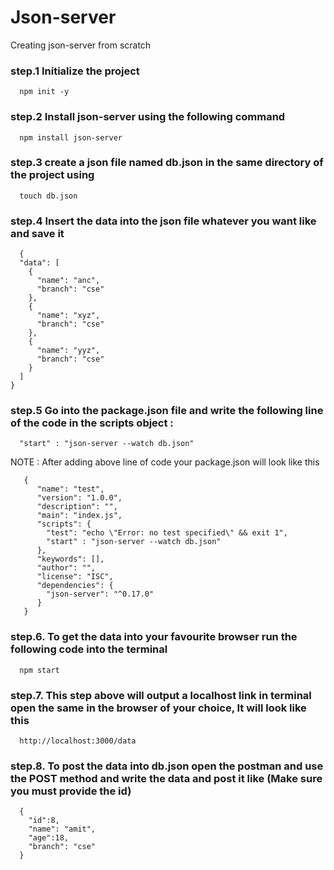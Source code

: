 # Json-server
Creating json-server from scratch

### step.1 Initialize the project 
```
  npm init -y
```
### step.2 Install json-server using the following command 
```
  npm install json-server
```
### step.3 create a json file named db.json in the same directory of the project using  
```
  touch db.json
```
### step.4 Insert the data into the json file whatever you want like and save it
```
  {
  "data": [
    {
      "name": "anc",
      "branch": "cse"
    },
    {
      "name": "xyz",
      "branch": "cse"
    },
    {
      "name": "yyz",
      "branch": "cse"
    }
  ]
}
```
### step.5 Go into the package.json file and write the following line of the code in the scripts object :   
```
  "start" : "json-server --watch db.json"
```
NOTE : After adding above line of code your package.json will look like this
```
   {
      "name": "test",
      "version": "1.0.0",
      "description": "",
      "main": "index.js",
      "scripts": {
        "test": "echo \"Error: no test specified\" && exit 1",
        "start" : "json-server --watch db.json"
      },
      "keywords": [],
      "author": "",
      "license": "ISC",
      "dependencies": {
        "json-server": "^0.17.0"
      }
   }
```
### step.6. To get the data into your favourite browser run the following code into the terminal
```
  npm start
```
### step.7. This step above will output a localhost link in terminal open the same in the browser of your choice, It will look like this
```
  http://localhost:3000/data
```
### step.8. To post the data into db.json open the postman and use the POST method and write the data and post it like (Make sure you must provide the id)
```
  {
    "id":8,
    "name": "amit",
    "age":18,
    "branch": "cse"
  }
```

